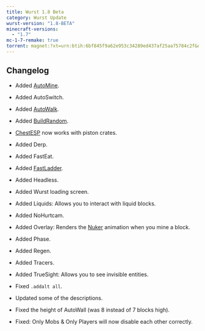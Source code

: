 ```yaml
---
title: Wurst 1.8 Beta
category: Wurst Update
wurst-version: "1.8-BETA"
minecraft-versions:
  - "1.7"
mc-1-7-remake: true
torrent: magnet:?xt=urn:btih:6bf845f9a62e953c34289ed437af25aa75784c2f&dn=Wurst%201.8-BETA%20REMAKE&tr=udp%3a%2f%2ftracker.opentrackr.org%3a1337%2fannounce&tr=udp%3a%2f%2f9.rarbg.com%3a2810%2fannounce&tr=udp%3a%2f%2fopen.tracker.cl%3a1337%2fannounce&tr=udp%3a%2f%2fexodus.desync.com%3a6969%2fannounce&tr=udp%3a%2f%2ftracker.openbittorrent.com%3a6969%2fannounce&tr=http%3a%2f%2fopenbittorrent.com%3a80%2fannounce&tr=udp%3a%2f%2fwww.torrent.eu.org%3a451%2fannounce&tr=udp%3a%2f%2fvibe.sleepyinternetfun.xyz%3a1738%2fannounce&tr=udp%3a%2f%2ftracker2.dler.org%3a80%2fannounce&tr=udp%3a%2f%2ftracker.torrent.eu.org%3a451%2fannounce&tr=udp%3a%2f%2ftracker.tiny-vps.com%3a6969%2fannounce&tr=udp%3a%2f%2ftracker.srv00.com%3a6969%2fannounce&tr=udp%3a%2f%2ftracker.pomf.se%3a80%2fannounce&tr=http%3a%2f%2ftracker.openbittorrent.com%3a80%2fannounce&tr=udp%3a%2f%2ftracker.ololosh.space%3a6969%2fannounce&tr=udp%3a%2f%2ftracker.moeking.me%3a6969%2fannounce&tr=udp%3a%2f%2fretracker.netbynet.ru%3a2710%2fannounce&tr=udp%3a%2f%2fopentor.org%3a2710%2fannounce&tr=udp%3a%2f%2fopen.stealth.si%3a80%2fannounce
---
```

## Changelog

- Added [AutoMine](https://wiki.wurstclient.net/automine).

- Added AutoSwitch.

- Added [AutoWalk](https://wiki.wurstclient.net/autowalk).

- Added [BuildRandom](https://wiki.wurstclient.net/buildrandom).

- [ChestESP](https://wiki.wurstclient.net/chestesp) now works with piston crates.

- Added Derp.

- Added FastEat.

- Added [FastLadder](https://wiki.wurstclient.net/fastladder).

- Added Headless.

- Added Wurst loading screen.

- Added Liquids: Allows you to interact with liquid blocks.

- Added NoHurtcam.

- Added Overlay: Renders the [Nuker](https://wiki.wurstclient.net/nuker) animation when you mine a block.

- Added Phase.

- Added Regen.

- Added Tracers.

- Added TrueSight: Allows you to see invisible entities.

- Fixed `.addalt all`.

- Updated some of the descriptions.

- Fixed the height of AutoWall (was 8 instead of 7 blocks high).

- Fixed: Only Mobs & Only Players will now disable each other correctly.
